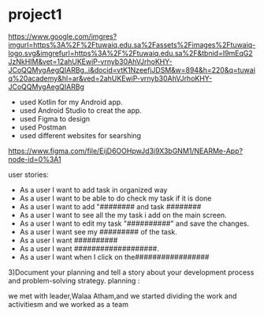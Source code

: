 # project1

https://www.google.com/imgres?imgurl=https%3A%2F%2Ftuwaiq.edu.sa%2Fassets%2Fimages%2Ftuwaiq-logo.svg&imgrefurl=https%3A%2F%2Ftuwaiq.edu.sa%2F&tbnid=I9mEqG2JzNkHIM&vet=12ahUKEwiP-vrnyb30AhVJrhoKHY-JCoQQMygAegQIARBg..i&docid=vtK1NzeefjJDSM&w=894&h=220&q=tuwaiq%20academy&hl=ar&ved=2ahUKEwiP-vrnyb30AhVJrhoKHY-JCoQQMygAegQIARBg


* used Kotlin for my Android app.
* used Android Studio to creat the app.
* used Figma to design
* used Postman
* used different websites for searshing


https://www.figma.com/file/EijD6OOHpwJd3i9X3bGNM1/NEARMe-App?node-id=0%3A1



user stories:
*  As a user I want to add task in organized way
*  As a user I want to be able to do check my task if it is done
*  As a user I want to add "######## and task ########
*  As a user I want to see all the my task i add on the main screen.
*  As a user I want to edit my task "##########" and save the changes.
*  As a user I want see my ######### of the task.
*  As a user I want ##########
*  As a user I want ###################.
*  As a user I want when I click on the#################





3)Document your planning and tell a story about your development process and problem-solving strategy.
planning :

we met with leader,Walaa Atham,and we started dividing the work and activitiesm and we worked as a team
